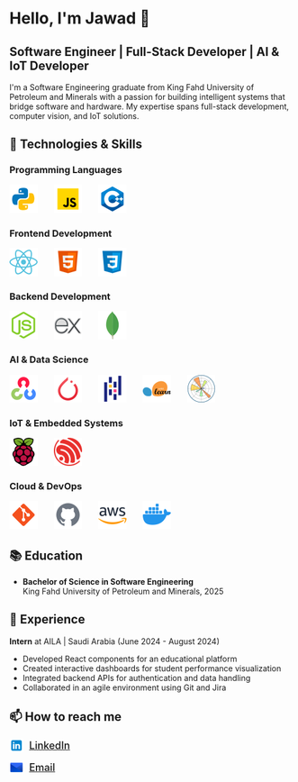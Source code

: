 # Hello, I'm Jawad 👋

## Software Engineer | Full-Stack Developer | AI & IoT Developer

I'm a Software Engineering graduate from King Fahd University of Petroleum and Minerals with a passion for building intelligent systems that bridge software and hardware. My expertise spans full-stack development, computer vision, and IoT solutions.

## 🚀 Technologies & Skills

### Programming Languages

<p>
  <img src="icons/python.png" alt="Python" width="50" height="50" style="margin-right: 25px"/>
  <img src="icons/javascript.png" alt="JavaScript" width="50" height="50" style="margin-right: 25px"/>
  <img src="icons/c++.png" alt="C++" width="50" height="50" style="margin-right: 25px"/>
</p>

### Frontend Development

<p>
  <img src="icons/react.png" alt="React" width="50" height="50" style="margin-right: 25px"/>
  <img src="icons/html-5.png" alt="HTML5" width="50" height="50" style="margin-right: 25px"/>
  <img src="icons/css.png" alt="CSS3" width="50" height="50" style="margin-right: 25px"/>
</p>

### Backend Development

<p>
  <img src="icons/Node.js.png" alt="Node.js" width="50" height="50" style="margin-right: 25px"/>
  <img src="icons/express-js.png" alt="Express.js" width="50" height="50" style="margin-right: 25px"/>
  <img src="icons/mongodb.png" alt="MongoDB" width="50" height="50" style="margin-right: 25px"/>
</p>

### AI & Data Science

<p>
  <img src="icons/opencv.png" alt="OpenCV" width="50" height="50" style="margin-right: 25px"/>
  <img src="icons/pytorch.png" alt="PyTorch" width="50" height="50" style="margin-right: 25px"/>
  <img src="icons/pandas.png" alt="Pandas" width="50" height="50" style="margin-right: 25px"/>
  <img src="icons/scikit-learn.png" alt="scikit-learn" width="50" height="50" style="margin-right: 25px"/>
  <img src="icons/Matplotlib.png" alt="MatplotLib" width="50" height="50" style="margin-right: 25px"/>
</p>

### IoT & Embedded Systems

<p>
  <img src="icons/raspberry-pi.png" alt="Raspberry Pi" width="50" height="50" style="margin-right: 25px"/>
  <img src="icons/Espressif.png" alt="ESP32" width="50" height="50" style="margin-right: 25px"/>
</p>

### Cloud & DevOps

<p>
  <img src="icons/git.png" alt="Git" width="50" height="50" style="margin-right: 25px"/>
  <img src="icons/github-gray.png" alt="GitHub" width="50" height="50" style="margin-right: 25px"/>
  <img src="icons/aws.png" alt="AWS" width="50" height="50" style="margin-right: 25px"/>
  <img src="icons/docker.png" alt="Docker" width="50" height="50" style="margin-right: 25px"/>
</p>

## 📚 Education

- **Bachelor of Science in Software Engineering**  
  King Fahd University of Petroleum and Minerals, 2025

## 💼 Experience

**Intern** at AILA | Saudi Arabia (June 2024 - August 2024)

- Developed React components for an educational platform
- Created interactive dashboards for student performance visualization
- Integrated backend APIs for authentication and data handling
- Collaborated in an agile environment using Git and Jira

## 📫 How to reach me

<p>
  <a href="https://www.linkedin.com/in/jawadalmuttawa/" style="text-decoration: none; margin-right: 20px; display: flex; align-items: center;">
    <img src="icons/linkedin.png" alt="LinkedIn" width="25" height="25" style="margin-right: 10px;"/>
    <span style="text-decoration: underline; font-size: 18px; font-weight: 500;">LinkedIn</span>
  </a>
</p>
<p>
  <a href="mailto:almuttawa.jawad@gmail.com" style="text-decoration: none; display: flex; align-items: center;">
    <img src="icons/email.png" alt="Email" width="25" height="25" style="margin-right: 10px;"/>
    <span style="text-decoration: underline; font-size: 18px; font-weight: 500;">Email</span>
  </a>
</p>
